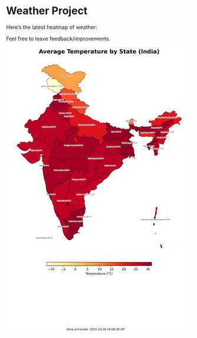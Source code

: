 # Weather Project

Here’s the latest heatmap of weather:

Feel free to leave feedback/improvements.

![India Heatmap](docs/assets/india_heatmap.png?v=009B4E)
